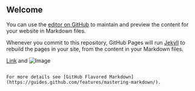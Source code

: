 ## Welcome
You can use the [editor on GitHub](https://github.com/joshuaCruise/BookAHotel/edit/master/index.md) to maintain and preview the content for your website in Markdown files.

Whenever you commit to this repository, GitHub Pages will run [Jekyll](https://jekyllrb.com/) to rebuild the pages in your site, from the content in your Markdown files.


[Link](url) and ![Image](src)
```

For more details see [GitHub Flavored Markdown](https://guides.github.com/features/mastering-markdown/).


